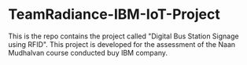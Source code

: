 # TeamRadiance-IBM-IoT-Project
This is the repo contains the project called "Digital Bus Station Signage using RFID". This project is developed for the assessment of the Naan Mudhalvan course conducted buy IBM company.
